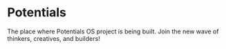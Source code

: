 # Potentials
The place where Potentials OS project is being built. Join the new wave of thinkers, creatives, and builders!
